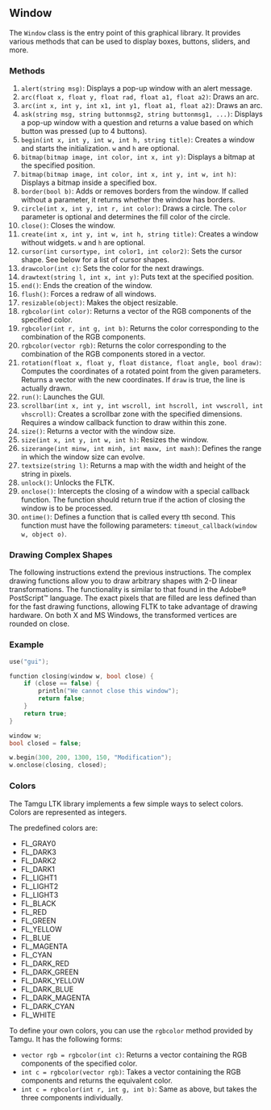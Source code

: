 ## Window

The `Window` class is the entry point of this graphical library. It provides various methods that can be used to display boxes, buttons, sliders, and more.

### Methods

1. `alert(string msg)`: Displays a pop-up window with an alert message.
2. `arc(float x, float y, float rad, float a1, float a2)`: Draws an arc.
3. `arc(int x, int y, int x1, int y1, float a1, float a2)`: Draws an arc.
4. `ask(string msg, string buttonmsg2, string buttonmsg1, ...)`: Displays a pop-up window with a question and returns a value based on which button was pressed (up to 4 buttons).
5. `begin(int x, int y, int w, int h, string title)`: Creates a window and starts the initialization. `w` and `h` are optional.
6. `bitmap(bitmap image, int color, int x, int y)`: Displays a bitmap at the specified position.
7. `bitmap(bitmap image, int color, int x, int y, int w, int h)`: Displays a bitmap inside a specified box.
8. `border(bool b)`: Adds or removes borders from the window. If called without a parameter, it returns whether the window has borders.
9. `circle(int x, int y, int r, int color)`: Draws a circle. The `color` parameter is optional and determines the fill color of the circle.
10. `close()`: Closes the window.
11. `create(int x, int y, int w, int h, string title)`: Creates a window without widgets. `w` and `h` are optional.
12. `cursor(int cursortype, int color1, int color2)`: Sets the cursor shape. See below for a list of cursor shapes.
13. `drawcolor(int c)`: Sets the color for the next drawings.
14. `drawtext(string l, int x, int y)`: Puts text at the specified position.
15. `end()`: Ends the creation of the window.
16. `flush()`: Forces a redraw of all windows.
17. `resizable(object)`: Makes the object resizable.
18. `rgbcolor(int color)`: Returns a vector of the RGB components of the specified color.
19. `rgbcolor(int r, int g, int b)`: Returns the color corresponding to the combination of the RGB components.
20. `rgbcolor(vector rgb)`: Returns the color corresponding to the combination of the RGB components stored in a vector.
21. `rotation(float x, float y, float distance, float angle, bool draw)`: Computes the coordinates of a rotated point from the given parameters. Returns a vector with the new coordinates. If `draw` is true, the line is actually drawn.
22. `run()`: Launches the GUI.
23. `scrollbar(int x, int y, int wscroll, int hscroll, int vwscroll, int vhscroll)`: Creates a scrollbar zone with the specified dimensions. Requires a window callback function to draw within this zone.
24. `size()`: Returns a vector with the window size.
25. `size(int x, int y, int w, int h)`: Resizes the window.
26. `sizerange(int minw, int minh, int maxw, int maxh)`: Defines the range in which the window size can evolve.
27. `textsize(string l)`: Returns a map with the width and height of the string in pixels.
28. `unlock()`: Unlocks the FLTK.
29. `onclose()`: Intercepts the closing of a window with a special callback function. The function should return true if the action of closing the window is to be processed.
30. `ontime()`: Defines a function that is called every tth second. This function must have the following parameters: `timeout_callback(window w, object o)`.

### Drawing Complex Shapes

The following instructions extend the previous instructions. The complex drawing functions allow you to draw arbitrary shapes with 2-D linear transformations. The functionality is similar to that found in the Adobe® PostScript™ language. The exact pixels that are filled are less defined than for the fast drawing functions, allowing FLTK to take advantage of drawing hardware. On both X and MS Windows, the transformed vertices are rounded on close.

### Example

```cpp
use("gui"); 

function closing(window w, bool close) { 
    if (close == false) { 
        println("We cannot close this window"); 
        return false; 
    } 
    return true; 
} 

window w; 
bool closed = false; 

w.begin(300, 200, 1300, 150, "Modification"); 
w.onclose(closing, closed);  
```

### Colors

The Tamgu LTK library implements a few simple ways to select colors. Colors are represented as integers.

The predefined colors are:

- FL_GRAY0
- FL_DARK3
- FL_DARK2
- FL_DARK1
- FL_LIGHT1
- FL_LIGHT2
- FL_LIGHT3
- FL_BLACK
- FL_RED
- FL_GREEN
- FL_YELLOW
- FL_BLUE
- FL_MAGENTA
- FL_CYAN
- FL_DARK_RED
- FL_DARK_GREEN
- FL_DARK_YELLOW
- FL_DARK_BLUE
- FL_DARK_MAGENTA
- FL_DARK_CYAN
- FL_WHITE

To define your own colors, you can use the `rgbcolor` method provided by Tamgu. It has the following forms:

- `vector rgb = rgbcolor(int c)`: Returns a vector containing the RGB components of the specified color.
- `int c = rgbcolor(vector rgb)`: Takes a vector containing the RGB components and returns the equivalent color.
- `int c = rgbcolor(int r, int g, int b)`: Same as above, but takes the three components individually.